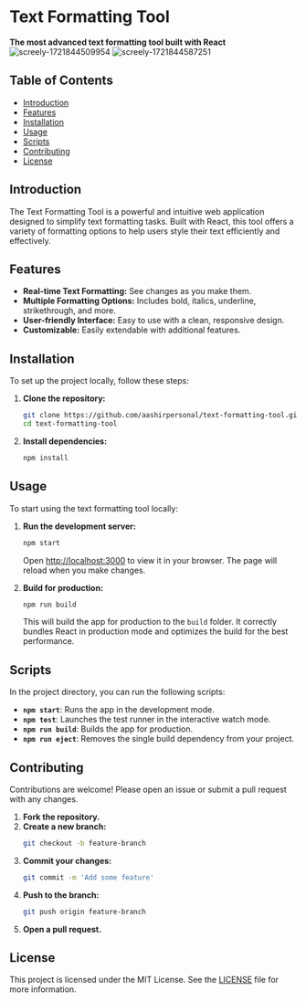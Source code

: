 # Text Formatting Tool

**The most advanced text formatting tool built with React**
![screely-1721844509954](https://github.com/user-attachments/assets/d02eba69-5e8d-4e47-b17a-5dd883e6c3e3)
![screely-1721844587251](https://github.com/user-attachments/assets/cff894e5-9ee8-47c3-af48-79b39e727c2f)

## Table of Contents
- [Introduction](#introduction)
- [Features](#features)
- [Installation](#installation)
- [Usage](#usage)
- [Scripts](#scripts)
- [Contributing](#contributing)
- [License](#license)

## Introduction

The Text Formatting Tool is a powerful and intuitive web application designed to simplify text formatting tasks. Built with React, this tool offers a variety of formatting options to help users style their text efficiently and effectively.

## Features

- **Real-time Text Formatting:** See changes as you make them.
- **Multiple Formatting Options:** Includes bold, italics, underline, strikethrough, and more.
- **User-friendly Interface:** Easy to use with a clean, responsive design.
- **Customizable:** Easily extendable with additional features.

## Installation

To set up the project locally, follow these steps:

1. **Clone the repository:**
   ```bash
   git clone https://github.com/aashirpersonal/text-formatting-tool.git
   cd text-formatting-tool
   ```

2. **Install dependencies:**
   ```bash
   npm install
   ```

## Usage

To start using the text formatting tool locally:

1. **Run the development server:**
   ```bash
   npm start
   ```

   Open [http://localhost:3000](http://localhost:3000) to view it in your browser. The page will reload when you make changes.

2. **Build for production:**
   ```bash
   npm run build
   ```

   This will build the app for production to the `build` folder. It correctly bundles React in production mode and optimizes the build for the best performance.

## Scripts

In the project directory, you can run the following scripts:

- **`npm start`**: Runs the app in the development mode.
- **`npm test`**: Launches the test runner in the interactive watch mode.
- **`npm run build`**: Builds the app for production.
- **`npm run eject`**: Removes the single build dependency from your project.

## Contributing

Contributions are welcome! Please open an issue or submit a pull request with any changes.

1. **Fork the repository.**
2. **Create a new branch:**
   ```bash
   git checkout -b feature-branch
   ```
3. **Commit your changes:**
   ```bash
   git commit -m 'Add some feature'
   ```
4. **Push to the branch:**
   ```bash
   git push origin feature-branch
   ```
5. **Open a pull request.**

## License

This project is licensed under the MIT License. See the [LICENSE](LICENSE) file for more information.

